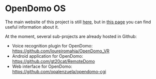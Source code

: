 OpenDomo OS
===========

The main website of this project is still 
<a title="OpenDomo" href="http://en.opendomo.org">here</a>, but in <a href='https://github.com/opalenzuela/opendomo/wiki/OpenDomo'>this page</a> you can find useful information about it. 

At the moment, several sub-projects are already hosted in Github:

 - Voice recognition plugin for OpenDomo:  https://github.com/loureiromahia/OpenDomo_VR
 - Android application for OpenDomo: https://github.com/gt20cat/RemoteDomo 
 - Web interface for OpenDomo: https://github.com/opalenzuela/opendomo-cgi



